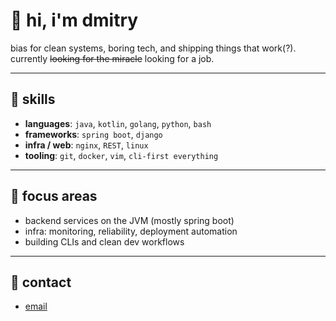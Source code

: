 # 🧩 hi, i'm dmitry

bias for clean systems, boring tech, and shipping things that work(?).  
currently ~~looking for the miracle~~ looking for a job.

---

## 🧠 skills

- **languages**: `java`, `kotlin`, `golang`, `python`, `bash`
- **frameworks**: `spring boot`, `django`
- **infra / web**: `nginx`, `REST`, `linux`
- **tooling**: `git`, `docker`, `vim`, `cli-first everything`

---

## 🚀 focus areas

- backend services on the JVM (mostly spring boot)  
- infra: monitoring, reliability, deployment automation  
- building CLIs and clean dev workflows  

---

## 🤝 contact
  
- [email](mailto:oddknight404@gmail.com)
